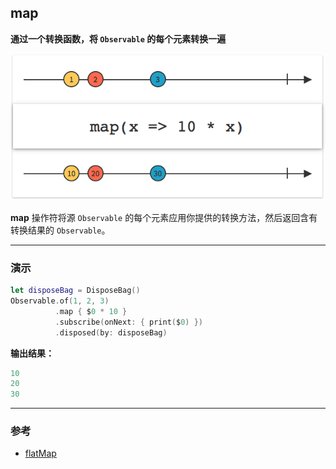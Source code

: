 ## map

**通过一个转换函数，将 `Observable` 的每个元素转换一遍**

![](/assets/Operator/Operators/map.png)

**map** 操作符将源 `Observable` 的每个元素应用你提供的转换方法，然后返回含有转换结果的  `Observable`。

---

### 演示

```swift
let disposeBag = DisposeBag()
Observable.of(1, 2, 3)
          .map { $0 * 10 }
          .subscribe(onNext: { print($0) })
          .disposed(by: disposeBag)
```

**输出结果：**

```swift
10
20
30
```

---

### 参考

* [flatMap](flatMap.md)

